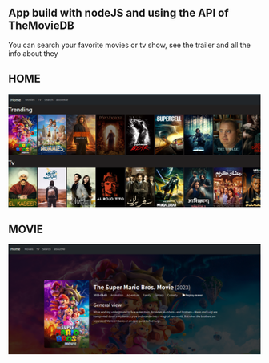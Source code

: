 ## App build with nodeJS and using the API of TheMovieDB
You can search your favorite movies or tv show, see the trailer and all the info about they

## HOME
![home](https://github.com/andreshurtadoo/MovieApp/blob/main/imgReadme/home.png)

## MOVIE
![movie](https://github.com/andreshurtadoo/MovieApp/blob/main/imgReadme/movie.png)
